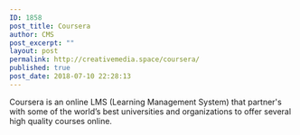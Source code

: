 ```yaml
---
ID: 1858
post_title: Coursera
author: CMS
post_excerpt: ""
layout: post
permalink: http://creativemedia.space/coursera/
published: true
post_date: 2018-07-10 22:28:13
---
```

Coursera is an online LMS (Learning Management System) that partner's with some of the world’s best universities and organizations to offer several high quality courses online.